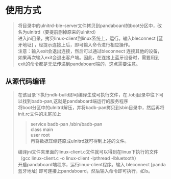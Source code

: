 使用方式
===========
>将目录中的uInitrd-ble-server文件拷贝到pandaboard的boot分区中，改名为uInitrd（要提前删掉原来的uInitrd）    
>进入jni目录，拷贝linux-client到linux系统上，运行。输入bleconnect [蓝牙地址] ，经提示连接上后，即可输入命令进行相应操作。    
>注意：输入exit会退出连接，然后可以通过bleconnect 连接其他的设备，如果再次输入exit会退出客户端。因此，在连接上蓝牙设备时，需要用到exit的命令都是无法传递到pandaboard端的，这点需要注意。   

从源代码编译
--------
>在该目录下执行ndk-build即可编译生成可执行文件，在./obj目录中往下可以找到badb-pan,这就是pandaboard端运行的服务程序    
>将boot分区中的uInitrd解压，并将badb-pan拷贝到sbin目录中，然后再将init.rc文件的末尾加上     
>>service badb-pan /sbin/badb-pan    
>>    class main    
>>    user root    
>再将数据压缩还原成uInitrd就可得到上述的文件。   
>    
>编译jni文件夹里面的linux-client.c文件就可以得到在linux下执行的文件（gcc linux-client.c -o linux-client -lpthread -lbluetooth）    
>开启pandaboard端程序，运行linux-client程序。输入 bleconnect [panda蓝牙地址] 即可连接上pandaboard，然后输入命令即可执行，如ls。    
